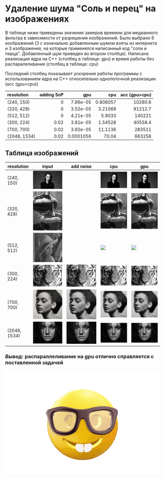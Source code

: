 
<div>
    <h1>Удаление шума "Соль и перец" на изображениях</h1>
    <p>В таблице ниже приведены значения замеров времени для медианного фильтра в зависимости от разрешения изображений. Было выбрано 6 изображений (3 с изначально добавленным шумом взяты из интернета и 3 изображения, на которые применялся написанный код "соли и перца". Добавленный шум приведен во втором столбце). Написана реализация ядра на C++ (столбец в таблице: gpu) и время работы без распаралеливания (столбец в таблице: cpu)</p>
    <p>Последний столбец показывает ускорение работы программы с использованием ядра на C++ относительно однопоточной реализации (acc (gpu>cpu))</p>
</div>


| resolution   |   adding SnP |       gpu |       cpu |   acc (gpu>cpu) |
|:-------------|-------------:|----------:|----------:|----------------:|
| (240, 150)   |         0    | 7.86e-05  |  0.808057 |      10280.6    |
| (320, 428)   |         0    | 3.52e-05  |  3.21069  |      91212.7    |
| (512, 512)   |         0    | 4.21e-05  |  5.9033   |     140221      |
| (300, 224)   |         0.02 | 3.81e-05  |  1.54528  |      40558.4    |
| (700, 700)   |         0.02 | 3.92e-05  | 11.1136   |     283511      |
| (2048, 1534) |         0.02 | 0.0001056 | 70.04     |     663258      |


<div>
    <h2>Таблица изображений</h2>
</div>

| resolution   | input                                                                                  | add noise                                                                                              | cpu                                                                                                       | gpu                                                                                                       |
|--------------|----------------------------------------------------------------------------------------|--------------------------------------------------------------------------------------------------------|-----------------------------------------------------------------------------------------------------------|-----------------------------------------------------------------------------------------------------------|
| (240, 150)   | ![](input/w0.bmp)    |                                                                                                        | ![](output/cpu_median_cpu240x150.bmp)   | ![](output/cpu_median_cpu240x150.bmp)   |
| (320, 428)   | ![](input/w1.bmp)    |                                                                                                        | ![](output/cpu_median_cpu320x428.bmp)   | ![](output/cpu_median_cpu320x428.bmp)   |
| (512, 512)   | ![](input/w2.bmp)    |                                                                                                        | ![](output/cpu_median_cpu515x512.bmp)   | ![](output/cpu_median_cpu515x512.bmp)   |
| (300, 224)   | ![](input/wout0.bmp) | ![](output/adding_SnP_300x224.bmp)   | ![](output/cpu_median_cpu300x224.bmp)   | ![](output/cpu_median_cpu300x224.bmp)   |
| (700, 700)   | ![](input/wout1.bmp) | ![](output/adding_SnP_700x700.bmp)   | ![](output/cpu_median_cpu700x700.bmp)   | ![](output/cpu_median_cpu700x700.bmp)   |
| (2048, 1534) | ![](input/wout2.bmp) | ![](output/adding_SnP_2048x1534.bmp) | ![](output/cpu_median_cpu2048x1534.bmp) | ![](output/cpu_median_cpu2048x1534.bmp) |


<h3><i>Вывод</i>: распараллеливание на gpu отлично справляется с поставленной задачей </h3>

![](https://github.com/LexeyPivloy/hpc-pavlov/blob/main/static/nerd_SnP.gif)